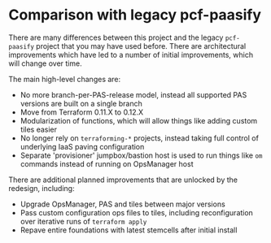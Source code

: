 # Comparison with legacy pcf-paasify

There are many differences between this project and the legacy `pcf-paasify` project that you may have used before. There are architectural improvements which have led to a number of initial improvements, which will change over time.

The main high-level changes are:
- No more branch-per-PAS-release model, instead all supported PAS versions are built on a single branch
- Move from Terraform 0.11.X to 0.12.X
- Modularization of functions, which will allow things like adding custom tiles easier
- No longer rely on `terraforming-*` projects, instead taking full control of underlying IaaS paving configuration
- Separate 'provisioner' jumpbox/bastion host is used to run things like `om` commands instead of running on OpsManager host

There are additional planned improvements that are unlocked by the redesign, including:
- Upgrade OpsManager, PAS and tiles between major versions
- Pass custom configuration ops files to tiles, including reconfiguration over iterative runs of `terraform apply`
- Repave entire foundations with latest stemcells after initial install